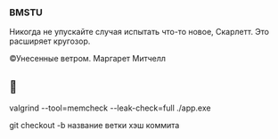 ### BMSTU

Никогда не упускайте случая испытать что-то новое, Скарлетт. Это расширяет кругозор.

©Унесенные ветром. Маргарет Митчелл

💙
---

valgrind --tool=memcheck --leak-check=full ./app.exe

git checkout -b название ветки хэш коммита
